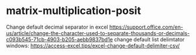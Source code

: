 # matrix-multiplication-posit

Change default decimal separator in excel
https://support.office.com/en-us/article/change-the-character-used-to-separate-thousands-or-decimals-c093b545-71cb-4903-b205-aebb9837bd1e
change default list delimtator windows:
https://access-excel.tips/excel-change-default-delimiter-csv/